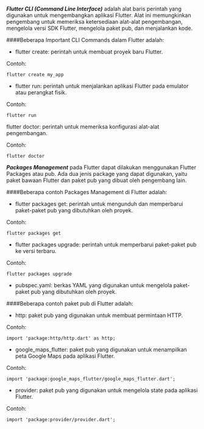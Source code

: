 ***Flutter CLI (Command Line Interface)*** adalah alat baris perintah yang digunakan untuk mengembangkan aplikasi Flutter. Alat ini memungkinkan pengembang untuk memeriksa ketersediaan alat-alat pengembangan, mengelola versi SDK Flutter, mengelola paket pub, dan menjalankan kode.

####Beberapa Important CLI Commands dalam Flutter adalah:

- flutter create: perintah untuk membuat proyek baru Flutter.

Contoh: 

    flutter create my_app

- flutter run: perintah untuk menjalankan aplikasi Flutter pada emulator atau perangkat fisik.

Contoh: 

    flutter run

flutter doctor: perintah untuk memeriksa konfigurasi alat-alat pengembangan.

Contoh: 

    flutter doctor


***Packages Management*** pada Flutter dapat dilakukan menggunakan Flutter Packages atau pub. Ada dua jenis package yang dapat digunakan, yaitu paket bawaan Flutter dan paket pub yang dibuat oleh pengembang lain.

####Beberapa contoh Packages Management di Flutter adalah:

- flutter packages get: perintah untuk mengunduh dan memperbarui paket-paket pub yang dibutuhkan oleh proyek.

Contoh: 

    flutter packages get

- flutter packages upgrade: perintah untuk memperbarui paket-paket pub ke versi terbaru.

Contoh: 

    flutter packages upgrade

- pubspec.yaml: berkas YAML yang digunakan untuk mengelola paket-paket pub yang dibutuhkan oleh proyek.

####Beberapa contoh paket pub di Flutter adalah:

- http: paket pub yang digunakan untuk membuat permintaan HTTP.

Contoh: 

    import 'package:http/http.dart' as http;

- google_maps_flutter: paket pub yang digunakan untuk menampilkan peta Google Maps pada aplikasi Flutter.

Contoh: 

    import 'package:google_maps_flutter/google_maps_flutter.dart';

- provider: paket pub yang digunakan untuk mengelola state pada aplikasi Flutter.

Contoh: 

    import 'package:provider/provider.dart';
